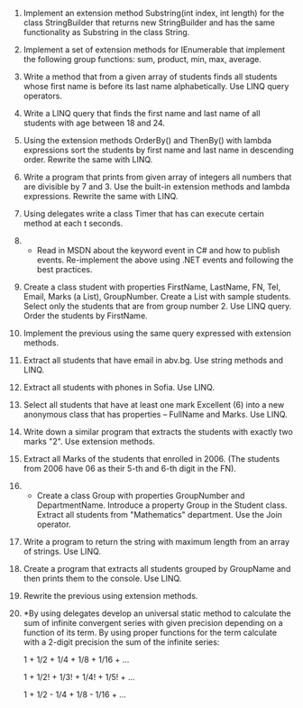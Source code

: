 1.	Implement an extension method Substring(int index, int length) for the class StringBuilder that returns new StringBuilder and has the same functionality as Substring in the class String.
2.	Implement a set of extension methods for IEnumerable<T> that implement the following group functions: sum, product, min, max, average.
3.	Write a method that from a given array of students finds all students whose first name is before its last name alphabetically. Use LINQ query operators.
4.	Write a LINQ query that finds the first name and last name of all students with age between 18 and 24.
5.	Using the extension methods OrderBy() and ThenBy() with lambda expressions sort the students by first name and last name in descending order. Rewrite the same with LINQ.
6.	Write a program that prints from given array of integers all numbers that are divisible by 7 and 3. Use the built-in extension methods and lambda expressions. Rewrite the same with LINQ.
7.	Using delegates write a class Timer that has can execute certain method at each t seconds.
8.	* Read in MSDN about the keyword event in C# and how to publish events. Re-implement the above using .NET events and following the best practices.
9.	Create a class student with properties FirstName, LastName, FN, Tel, Email, Marks (a List<int>), GroupNumber. Create a List<Student> with sample students. Select only the students that are from group number 2. Use LINQ query. Order the students by FirstName.
10.	Implement the previous using the same query expressed with extension methods.
11.	Extract all students that have email in abv.bg. Use string methods and LINQ.
12.	Extract all students with phones in Sofia. Use LINQ.
13.	Select all students that have at least one mark Excellent (6) into a new anonymous class that has properties – FullName and Marks. Use LINQ.
14.	Write down a similar program that extracts the students with exactly  two marks "2". Use extension methods.
15.	Extract all Marks of the students that enrolled in 2006. (The students from 2006 have 06 as their 5-th and 6-th digit in the FN).
16.	* Create a class Group with properties GroupNumber and DepartmentName. Introduce a property Group in the Student class. Extract all students from "Mathematics" department. Use the Join operator.
17.	Write a program to return the string with maximum length from an array of strings. Use LINQ.
18.	Create a program that extracts all students grouped by GroupName and then prints them to the console. Use LINQ.
19.	Rewrite the previous using extension methods.
20.	*By using delegates develop an universal static method to calculate the sum of infinite convergent series with given precision depending on a function of its term. By using proper functions for the term calculate with a 2-digit precision the sum of the infinite series:

	1 + 1/2 + 1/4 + 1/8 + 1/16 + …
	
	1 + 1/2! + 1/3! + 1/4! + 1/5! + …
	
	1 + 1/2 - 1/4 + 1/8 - 1/16 + … 

